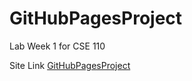# GitHubPagesProject
Lab Week 1 for CSE 110

Site Link [GitHubPagesProject](https://riasinghania.github.io/GitHubPagesProject/)
